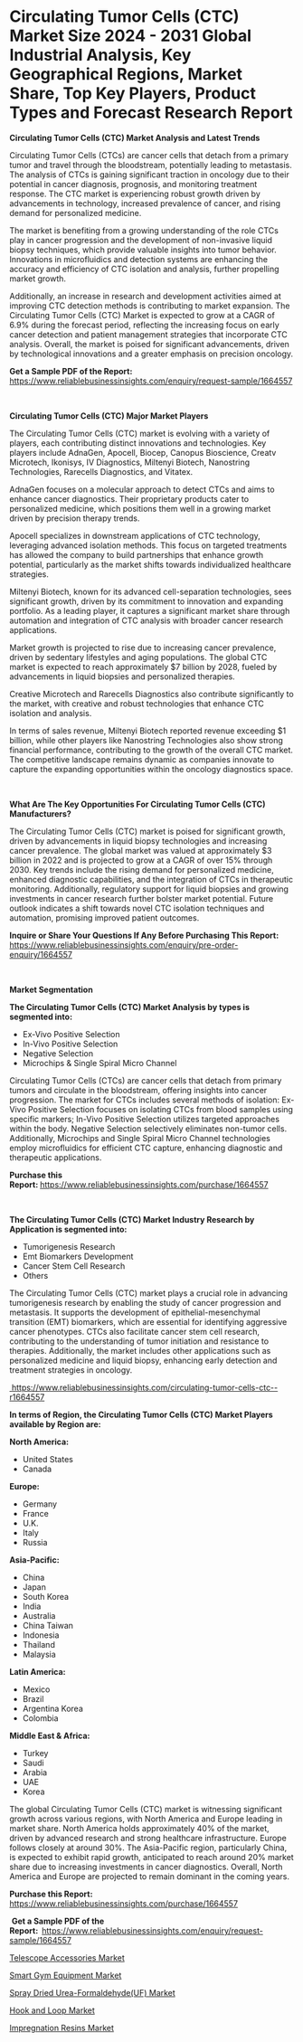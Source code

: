 <p><h1>Circulating Tumor Cells (CTC) Market Size 2024 - 2031 Global Industrial Analysis, Key Geographical Regions, Market Share, Top Key Players, Product Types and Forecast Research Report</h1></p><p><strong>Circulating Tumor Cells (CTC) Market Analysis and Latest Trends</strong></p>
<p><p>Circulating Tumor Cells (CTCs) are cancer cells that detach from a primary tumor and travel through the bloodstream, potentially leading to metastasis. The analysis of CTCs is gaining significant traction in oncology due to their potential in cancer diagnosis, prognosis, and monitoring treatment response. The CTC market is experiencing robust growth driven by advancements in technology, increased prevalence of cancer, and rising demand for personalized medicine.</p><p>The market is benefiting from a growing understanding of the role CTCs play in cancer progression and the development of non-invasive liquid biopsy techniques, which provide valuable insights into tumor behavior. Innovations in microfluidics and detection systems are enhancing the accuracy and efficiency of CTC isolation and analysis, further propelling market growth.</p><p>Additionally, an increase in research and development activities aimed at improving CTC detection methods is contributing to market expansion. The Circulating Tumor Cells (CTC) Market is expected to grow at a CAGR of 6.9% during the forecast period, reflecting the increasing focus on early cancer detection and patient management strategies that incorporate CTC analysis. Overall, the market is poised for significant advancements, driven by technological innovations and a greater emphasis on precision oncology.</p></p>
<p><strong>Get a Sample PDF of the Report:&nbsp;</strong> <a href="https://www.reliablebusinessinsights.com/enquiry/request-sample/1664557?utm_campaign=1399&utm_medium=2&utm_source=Github&utm_content=ia&utm_term=28092024&utm_id=circulating-tumor-cells-ctc">https://www.reliablebusinessinsights.com/enquiry/request-sample/1664557</a></p>
<p>&nbsp;</p>
<p><strong>Circulating Tumor Cells (CTC) Major Market Players</strong></p>
<p><p>The Circulating Tumor Cells (CTC) market is evolving with a variety of players, each contributing distinct innovations and technologies. Key players include AdnaGen, Apocell, Biocep, Canopus Bioscience, Creatv Microtech, Ikonisys, IV Diagnostics, Miltenyi Biotech, Nanostring Technologies, Rarecells Diagnostics, and Vitatex.</p><p>AdnaGen focuses on a molecular approach to detect CTCs and aims to enhance cancer diagnostics. Their proprietary products cater to personalized medicine, which positions them well in a growing market driven by precision therapy trends.</p><p>Apocell specializes in downstream applications of CTC technology, leveraging advanced isolation methods. This focus on targeted treatments has allowed the company to build partnerships that enhance growth potential, particularly as the market shifts towards individualized healthcare strategies.</p><p>Miltenyi Biotech, known for its advanced cell-separation technologies, sees significant growth, driven by its commitment to innovation and expanding portfolio. As a leading player, it captures a significant market share through automation and integration of CTC analysis with broader cancer research applications.</p><p>Market growth is projected to rise due to increasing cancer prevalence, driven by sedentary lifestyles and aging populations. The global CTC market is expected to reach approximately $7 billion by 2028, fueled by advancements in liquid biopsies and personalized therapies.</p><p>Creative Microtech and Rarecells Diagnostics also contribute significantly to the market, with creative and robust technologies that enhance CTC isolation and analysis.</p><p>In terms of sales revenue, Miltenyi Biotech reported revenue exceeding $1 billion, while other players like Nanostring Technologies also show strong financial performance, contributing to the growth of the overall CTC market. The competitive landscape remains dynamic as companies innovate to capture the expanding opportunities within the oncology diagnostics space.</p></p>
<p>&nbsp;</p>
<p><strong>What Are The Key Opportunities For Circulating Tumor Cells (CTC) Manufacturers?</strong></p>
<p><p>The Circulating Tumor Cells (CTC) market is poised for significant growth, driven by advancements in liquid biopsy technologies and increasing cancer prevalence. The global market was valued at approximately $3 billion in 2022 and is projected to grow at a CAGR of over 15% through 2030. Key trends include the rising demand for personalized medicine, enhanced diagnostic capabilities, and the integration of CTCs in therapeutic monitoring. Additionally, regulatory support for liquid biopsies and growing investments in cancer research further bolster market potential. Future outlook indicates a shift towards novel CTC isolation techniques and automation, promising improved patient outcomes.</p></p>
<p><strong>Inquire or Share Your Questions If Any Before Purchasing This Report:</strong> <a href="https://www.reliablebusinessinsights.com/enquiry/pre-order-enquiry/1664557?utm_campaign=1399&utm_medium=2&utm_source=Github&utm_content=ia&utm_term=28092024&utm_id=circulating-tumor-cells-ctc">https://www.reliablebusinessinsights.com/enquiry/pre-order-enquiry/1664557</a></p>
<p>&nbsp;</p>
<p><strong>Market Segmentation</strong></p>
<p><strong>The Circulating Tumor Cells (CTC) Market Analysis by types is segmented into:</strong></p>
<p><ul><li>Ex-Vivo Positive Selection</li><li>In-Vivo Positive Selection</li><li>Negative Selection</li><li>Microchips & Single Spiral Micro Channel</li></ul></p>
<p><p>Circulating Tumor Cells (CTCs) are cancer cells that detach from primary tumors and circulate in the bloodstream, offering insights into cancer progression. The market for CTCs includes several methods of isolation: Ex-Vivo Positive Selection focuses on isolating CTCs from blood samples using specific markers; In-Vivo Positive Selection utilizes targeted approaches within the body. Negative Selection selectively eliminates non-tumor cells. Additionally, Microchips and Single Spiral Micro Channel technologies employ microfluidics for efficient CTC capture, enhancing diagnostic and therapeutic applications.</p></p>
<p><strong>Purchase this Report:&nbsp;</strong><a href="https://www.reliablebusinessinsights.com/purchase/1664557?utm_campaign=1399&utm_medium=2&utm_source=Github&utm_content=ia&utm_term=28092024&utm_id=circulating-tumor-cells-ctc">https://www.reliablebusinessinsights.com/purchase/1664557</a></p>
<p>&nbsp;</p>
<p><strong>The Circulating Tumor Cells (CTC) Market Industry Research by Application is segmented into:</strong></p>
<p><ul><li>Tumorigenesis Research</li><li>Emt Biomarkers Development</li><li>Cancer Stem Cell Research</li><li>Others</li></ul></p>
<p><p>The Circulating Tumor Cells (CTC) market plays a crucial role in advancing tumorigenesis research by enabling the study of cancer progression and metastasis. It supports the development of epithelial-mesenchymal transition (EMT) biomarkers, which are essential for identifying aggressive cancer phenotypes. CTCs also facilitate cancer stem cell research, contributing to the understanding of tumor initiation and resistance to therapies. Additionally, the market includes other applications such as personalized medicine and liquid biopsy, enhancing early detection and treatment strategies in oncology.</p></p>
<p><a href="https://www.reliablebusinessinsights.com/circulating-tumor-cells-ctc--r1664557?utm_campaign=1399&utm_medium=2&utm_source=Github&utm_content=ia&utm_term=28092024&utm_id=circulating-tumor-cells-ctc">&nbsp;https://www.reliablebusinessinsights.com/circulating-tumor-cells-ctc--r1664557</a></p>
<p><strong>In terms of Region, the Circulating Tumor Cells (CTC) Market Players available by Region are:</strong></p>
<p>
    <p> <strong> North America: </strong>
        <ul>
            <li>United States</li>
            <li>Canada</li>
        </ul>
        </p> 
    <p> <strong> Europe: </strong>
        <ul>
            <li>Germany</li>
            <li>France</li>
            <li>U.K.</li>
            <li>Italy</li>
            <li>Russia</li>
        </ul>
        </p> 
    <p> <strong> Asia-Pacific: </strong>
        <ul>
            <li>China</li>
            <li>Japan</li>
            <li>South Korea</li>
            <li>India</li>
            <li>Australia</li>
            <li>China Taiwan</li>
            <li>Indonesia</li>
            <li>Thailand</li>
            <li>Malaysia</li>
        </ul>
        </p> 
    <p> <strong> Latin America: </strong>
        <ul>
            <li>Mexico</li>
            <li>Brazil</li>
            <li>Argentina Korea</li>
            <li>Colombia</li>
        </ul>
        </p> 
    <p> <strong> Middle East & Africa: </strong>
        <ul>
            <li>Turkey</li>
            <li>Saudi</li>
            <li>Arabia</li>
            <li>UAE</li>
            <li>Korea</li>
        </ul>
    </p>
    </p>
<p><p>The global Circulating Tumor Cells (CTC) market is witnessing significant growth across various regions, with North America and Europe leading in market share. North America holds approximately 40% of the market, driven by advanced research and strong healthcare infrastructure. Europe follows closely at around 30%. The Asia-Pacific region, particularly China, is expected to exhibit rapid growth, anticipated to reach around 20% market share due to increasing investments in cancer diagnostics. Overall, North America and Europe are projected to remain dominant in the coming years.</p></p>
<p><strong>Purchase this Report: </strong><a href="https://www.reliablebusinessinsights.com/purchase/1664557?utm_campaign=1399&utm_medium=2&utm_source=Github&utm_content=ia&utm_term=28092024&utm_id=circulating-tumor-cells-ctc">https://www.reliablebusinessinsights.com/purchase/1664557</a></p>
<p>&nbsp;<strong>Get a Sample PDF of the Report:&nbsp;&nbsp;</strong><a href="https://www.reliablebusinessinsights.com/enquiry/request-sample/1664557?utm_campaign=1399&utm_medium=2&utm_source=Github&utm_content=ia&utm_term=28092024&utm_id=circulating-tumor-cells-ctc">https://www.reliablebusinessinsights.com/enquiry/request-sample/1664557</a></p>
<p><strong></strong></p>
<p><p><a href="https://www.linkedin.com/pulse/telescope-accessories-market-revolution-2024-2031-trends-t6pjf?utm_campaign=1399&utm_medium=2&utm_source=Github&utm_content=ia&utm_term=28092024&utm_id=circulating-tumor-cells-ctc">Telescope Accessories Market</a></p><p><a href="https://www.linkedin.com/pulse/smart-gym-equipment-market-trends-analysis-opportunities-ueymf?utm_campaign=1399&utm_medium=2&utm_source=Github&utm_content=ia&utm_term=28092024&utm_id=circulating-tumor-cells-ctc">Smart Gym Equipment Market</a></p><p><a href="https://issuu.com/reportprime-2/docs/spray-dried-urea-formaldehydeuf-mar_a263fd5ae2df97?utm_campaign=1399&utm_medium=2&utm_source=Github&utm_content=ia&utm_term=28092024&utm_id=circulating-tumor-cells-ctc">Spray Dried Urea-Formaldehyde(UF) Market</a></p><p><a href="https://www.linkedin.com/pulse/hook-loop-market-global-share-ranking-overall-sales-demand-lz5wf?utm_campaign=1399&utm_medium=2&utm_source=Github&utm_content=ia&utm_term=28092024&utm_id=circulating-tumor-cells-ctc">Hook and Loop Market</a></p><p><a href="https://issuu.com/reportprime-2/docs/impregnation-resins-market-size-203_e5f2264db6b396?utm_campaign=1399&utm_medium=2&utm_source=Github&utm_content=ia&utm_term=28092024&utm_id=circulating-tumor-cells-ctc">Impregnation Resins Market</a></p></p>